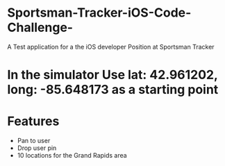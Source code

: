 # Sportsman-Tracker-iOS-Code-Challenge-
A Test application for a the iOS developer Position at Sportsman Tracker

# In the simulator Use lat: 42.961202, long: -85.648173 as a starting point

# Features 
* Pan to user
* Drop user pin
* 10 locations for the Grand Rapids area 
